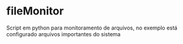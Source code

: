 # fileMonitor
Script em python para monitoramento de arquivos, no exemplo está configurado arquivos importantes do sistema
